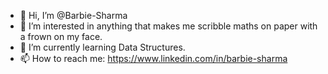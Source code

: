 - 👋 Hi, I’m @Barbie-Sharma
- 👀 I’m interested in anything that makes me scribble maths on paper with a frown on my face.
- 🌱 I’m currently learning Data Structures. 
- 📫 How to reach me: https://www.linkedin.com/in/barbie-sharma

<!---
Barbie-Sharma/Barbie-Sharma is a ✨ special ✨ repository because its `README.md` (this file) appears on your GitHub profile.
You can click the Preview link to take a look at your changes.
--->
